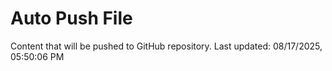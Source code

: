 # Auto Push File

Content that will be pushed to GitHub repository.
Last updated: 08/17/2025, 05:50:06 PM